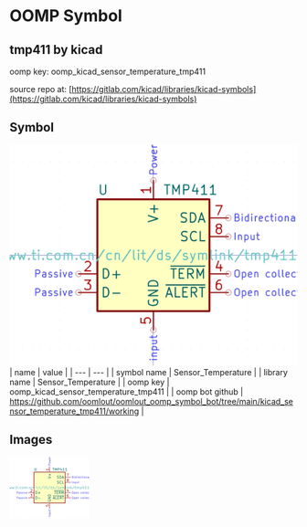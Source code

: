 # OOMP Symbol  
## tmp411  by kicad  
  
oomp key: oomp_kicad_sensor_temperature_tmp411  
  
source repo at: [https://gitlab.com/kicad/libraries/kicad-symbols](https://gitlab.com/kicad/libraries/kicad-symbols)  
## Symbol  
  
[![working.png](working_600.png)](working.png)  
| name | value | 
| --- | --- | 
| symbol name | Sensor_Temperature | 
| library name | Sensor_Temperature | 
| oomp key | oomp_kicad_sensor_temperature_tmp411 | 
| oomp bot github | https://github.com/oomlout/oomlout_oomp_symbol_bot/tree/main/kicad_sensor_temperature_tmp411/working | 
## Images  
  
[![working.png](working_140.png)](working.png)  
